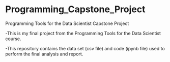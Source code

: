 # Programming_Capstone_Project
Programming Tools for the Data Scientist Capstone Project

-This is my final project from the Programming Tools for the Data Scientist course. 

-This repository contains the data set (csv file) and code (ipynb file) used to perform the final analysis and report.
